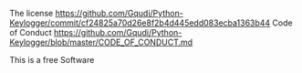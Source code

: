 The license https://github.com/Gqudi/Python-Keylogger/commit/cf24825a70d26e8f2b4d445edd083ecba1363b44
Code of Conduct https://github.com/Gqudi/Python-Keylogger/blob/master/CODE_OF_CONDUCT.md

This is a free Software
